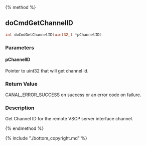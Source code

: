 
{% method %}
## doCmdGetChannelID

```c
int doCmdGetChannelID(uint32_t *pChannelID)
```

### Parameters

#### pChannelID
Pointer to uint32 that will get channel id.

### Return Value
CANAL_ERROR_SUCCESS on success or an error code on failure. 

### Description
Get Channel ID for the remote VSCP server interface channel. 

{% endmethod %}

{% include "./bottom_copyright.md" %}